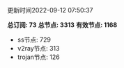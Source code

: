 更新时间2022-09-12 07:50:37

**总订阅: 73**
**总节点: 3313**
**有效节点: 1168**
- ss节点: 729
- v2ray节点: 313
- trojan节点: 126
